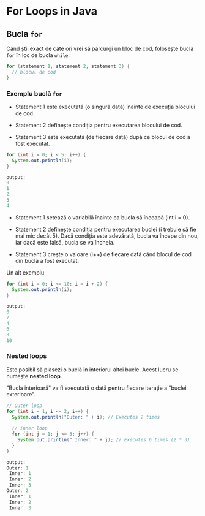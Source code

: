 # For Loops in Java

## Bucla `for`

Când știi exact de câte ori vrei să parcurgi un bloc de cod, folosește bucla `for` în loc de bucla `while`:

```java
for (statement 1; statement 2; statement 3) {
  // blocul de cod
}
```

### Exemplu buclă `for`

- Statement 1 este executată (o singură dată) înainte de execuția blocului de cod.

- Statement 2 definește condiția pentru executarea blocului de cod.

- Statement 3 este executată (de fiecare dată) după ce blocul de cod a fost executat.

```java
for (int i = 0; i < 5; i++) {
  System.out.println(i);
}

output:
0
1
2
3
4
```

- Statement 1 setează o variabilă înainte ca bucla să înceapă (int i = 0).

- Statement 2 definește condiția pentru executarea buclei (i trebuie să fie mai mic decât 5). Dacă condiția este adevărată, bucla va începe din nou, iar dacă este falsă, bucla se va încheia.

- Statement 3 crește o valoare (i++) de fiecare dată când blocul de cod din buclă a fost executat.


Un alt exemplu

```java
for (int i = 0; i <= 10; i = i + 2) {
  System.out.println(i);
}

output:
0
2
4
6
8
10
```

### Nested loops

Este posibil să plasezi o buclă în interiorul altei bucle. Acest lucru se numește **nested loop**.

"Bucla interioară" va fi executată o dată pentru fiecare iterație a "buclei exterioare".

```java
// Outer loop
for (int i = 1; i <= 2; i++) {
  System.out.println("Outer: " + i); // Executes 2 times
  
  // Inner loop
  for (int j = 1; j <= 3; j++) {
    System.out.println(" Inner: " + j); // Executes 6 times (2 * 3)
  }
} 

output:
Outer: 1
 Inner: 1
 Inner: 2
 Inner: 3
Outer: 2
 Inner: 1
 Inner: 2
 Inner: 3
```


